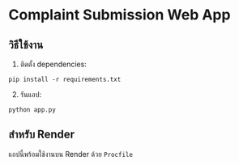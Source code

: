 # Complaint Submission Web App

## วิธีใช้งาน
1. ติดตั้ง dependencies:
```
pip install -r requirements.txt
```
2. รันแอป:
```
python app.py
```

## สำหรับ Render
แอปนี้พร้อมใช้งานบน Render ด้วย `Procfile`
